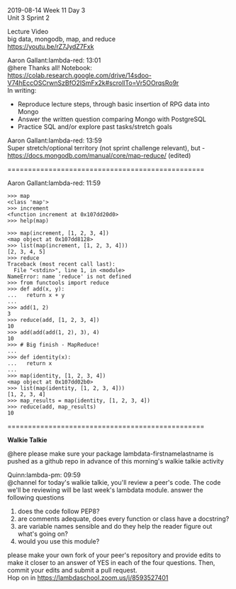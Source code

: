 
2019-08-14 Week 11 Day 3        
Unit 3 Sprint 2   
  
Lecture Video  
big data, mongodb, map, and reduce   
https://youtu.be/rZ7JydZ7Fxk

Aaron Gallant:lambda-red: 13:01  
@here Thanks all! Notebook:   
https://colab.research.google.com/drive/14sdoo-V74hEccOSCrwnSzBfO2ISmFx2k#scrollTo=Vr5OOrqsRo9r  
In writing:  
- Reproduce lecture steps, through basic insertion of RPG data into Mongo
- Answer the written question comparing Mongo with PostgreSQL
- Practice SQL and/or explore past tasks/stretch goals  

Aaron Gallant:lambda-red: 13:59  
Super stretch/optional territory (not sprint challenge relevant), but -   
https://docs.mongodb.com/manual/core/map-reduce/ (edited) 

================================================

Aaron Gallant:lambda-red: 11:59
```
>>> map
<class 'map'>
>>> increment
<function increment at 0x107dd20d0>
>>> help(map)

>>> map(increment, [1, 2, 3, 4])
<map object at 0x107dd8128>
>>> list(map(increment, [1, 2, 3, 4]))
[2, 3, 4, 5]
>>> reduce
Traceback (most recent call last):
  File "<stdin>", line 1, in <module>
NameError: name 'reduce' is not defined
>>> from functools import reduce
>>> def add(x, y):
...   return x + y
... 
>>> add(1, 2)
3
>>> reduce(add, [1, 2, 3, 4])
10
>>> add(add(add(1, 2), 3), 4)
10
>>> # Big finish - MapReduce!
... 
>>> def identity(x):
...   return x
... 
>>> map(identity, [1, 2, 3, 4])
<map object at 0x107dd02b0>
>>> list(map(identity, [1, 2, 3, 4]))
[1, 2, 3, 4]
>>> map_results = map(identity, [1, 2, 3, 4])
>>> reduce(add, map_results)
10
```

================================================

**Walkie Talkie**  

@here please make sure your package lambdata-firstnamelastname is pushed as a github repo in advance of this morning's walkie talkie activity   

Quinn:lambda-pm: 09:59  
@channel for today's walkie talkie, you'll review a peer's code. The code we'll be reviewing will be last week's lambdata module.
answer the following questions  
1. does the code follow PEP8?   
2. are comments adequate, does every function or class have a docstring?  
3. are variable names sensible and do they help the reader figure out what's going on?  
4. would you use this module?  

please make your own fork of your peer's repository and provide edits to make it closer to an answer of YES in each of the four questions. Then, commit your edits and submit a pull request.    
Hop on in https://lambdaschool.zoom.us/j/8593527401   
